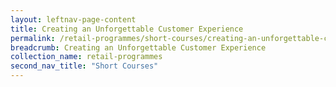 ```yaml
---
layout: leftnav-page-content
title: Creating an Unforgettable Customer Experience
permalink: /retail-programmes/short-courses/creating-an-unforgettable-customer-experience
breadcrumb: Creating an Unforgettable Customer Experience
collection_name: retail-programmes
second_nav_title: "Short Courses"
---
```

